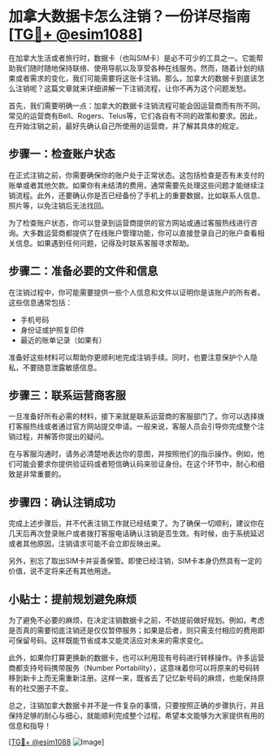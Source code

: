 # 加拿大数据卡怎么注销？一份详尽指南[[TG💪+ @esim1088](https://t.me/s/esim1088)]

在加拿大生活或者旅行时，数据卡（也叫SIM卡）是必不可少的工具之一。它能帮助我们随时随地保持联络、使用导航以及享受各种在线服务。然而，随着计划的结束或者需求的变化，我们可能需要将这张卡注销。那么，加拿大的数据卡到底该怎么注销呢？这篇文章就来详细讲解一下注销流程，让你不再为这个问题发愁。

首先，我们需要明确一点：加拿大的数据卡注销流程可能会因运营商而有所不同。常见的运营商有Bell、Rogers、Telus等，它们各自有不同的政策和要求。因此，在开始注销之前，最好先确认自己所使用的运营商，并了解其具体的规定。

## 步骤一：检查账户状态

在正式注销之前，你需要确保你的账户处于正常状态。这包括检查是否有未支付的账单或者其他欠款。如果你有未结清的费用，通常需要先处理这些问题才能继续注销流程。此外，还要确认你是否已经备份了手机上的重要数据，比如联系人信息、照片等，以免注销后无法找回。

为了检查账户状态，你可以登录到运营商提供的官方网站或通过客服热线进行咨询。大多数运营商都提供了在线账户管理功能，你可以直接登录自己的账户查看相关信息。如果遇到任何问题，记得及时联系客服寻求帮助。

## 步骤二：准备必要的文件和信息

在注销过程中，你可能需要提供一些个人信息和文件以证明你是该账户的所有者。这些信息通常包括：

- 手机号码
- 身份证或护照复印件
- 最近的账单记录（如果有）

准备好这些材料可以帮助你更顺利地完成注销手续。同时，也要注意保护个人隐私，不要随意泄露敏感信息。

## 步骤三：联系运营商客服

一旦准备好所有必需的材料，接下来就是联系运营商的客服部门了。你可以选择拨打客服热线或者通过官方网站提交申请。一般来说，客服人员会引导你完成整个注销过程，并解答你提出的疑问。

在与客服沟通时，请务必清楚地表达你的意图，并按照他们的指示操作。例如，他们可能会要求你提供验证码或者短信确认码来验证身份。在这个环节中，耐心和细致是非常重要的。

## 步骤四：确认注销成功

完成上述步骤后，并不代表注销工作就已经结束了。为了确保一切顺利，建议你在几天后再次登录账户或者拨打客服电话确认注销是否生效。有时候，由于系统延迟或者其他原因，注销请求可能不会立即反映出来。

另外，别忘了取出SIM卡并妥善保管。即使已经注销，SIM卡本身仍然具有一定的价值，说不定将来还有其他用途。

## 小贴士：提前规划避免麻烦

为了避免不必要的麻烦，在决定注销数据卡之前，不妨提前做好规划。例如，考虑是否真的需要彻底注销还是仅仅暂停服务；如果是后者，则只需支付相应的费用即可保留号码。这样既能节省成本又能灵活应对未来的需求变化。

此外，如果你打算更换新的数据卡，也可以利用现有号码进行转移操作。许多运营商都支持号码携带服务（Number Portability），这意味着你可以将原来的号码转移到新卡上而无需重新注册。这样一来，既省去了记忆新号码的麻烦，也能保持原有的社交圈子不变。

总之，注销加拿大数据卡并不是一件复杂的事情，只要按照正确的步骤执行，并且保持足够的耐心与细心，就能顺利完成整个过程。希望本文能够为大家提供有用的信息和指导！

[[TG💪+ @esim1088](https://t.me/s/esim1088) ![Image](https://i.postimg.cc/4NQfJmqS/Snipaste-2025-05-13-00-14-12.png)]